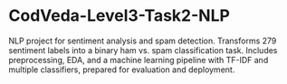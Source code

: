 # CodVeda-Level3-Task2-NLP
NLP project for sentiment analysis and spam detection. Transforms 279 sentiment labels into a binary ham vs. spam classification task. Includes preprocessing, EDA, and a machine learning pipeline with TF-IDF and multiple classifiers, prepared for evaluation and deployment.
